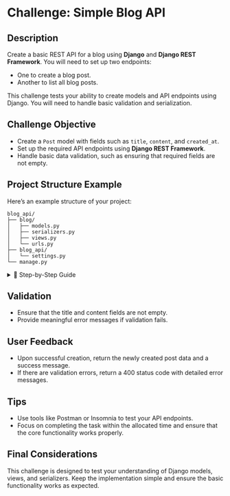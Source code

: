 # Challenge: Simple Blog API

## Description

Create a basic REST API for a blog using **Django** and **Django REST Framework**. You will need to set up two endpoints:

- One to create a blog post.
- Another to list all blog posts.

This challenge tests your ability to create models and API endpoints using Django. You will need to handle basic validation and serialization.

## Challenge Objective

- Create a `Post` model with fields such as `title`, `content`, and `created_at`.
- Set up the required API endpoints using **Django REST Framework**.
- Handle basic data validation, such as ensuring that required fields are not empty.

## Project Structure Example

Here’s an example structure of your project:

```
blog_api/
├── blog/
│   ├── models.py
│   ├── serializers.py
│   ├── views.py
│   └── urls.py
├── blog_api/
│   └── settings.py
└── manage.py
```

<details>
<summary>📝 Step-by-Step Guide</summary>

1. **Create the `Post` Model**:

   In `models.py`, define the `Post` model with basic fields.

```python
   from django.db import models

   class Post(models.Model):
       title = models.CharField(max_length=200)
       content = models.TextField()
       created_at = models.DateTimeField(auto_now_add=True)

       def __str__(self):
           return self.title
```

2. Create the Serializer:

   In `serializers.py`, create a serializer to convert the model into JSON format.

```python
   from rest_framework import serializers
   from .models import Post

   class PostSerializer(serializers.ModelSerializer):
   class Meta:
   model = Post
   fields = ['id', 'title', 'content', 'created_at']
```

3. Create the Views:

   In `views.py`, define the views for creating and listing posts using **Django REST Framework**.

```python

   from rest_framework.response import Response
   from rest_framework.decorators import api_view
   from .models import Post
   from .serializers import PostSerializer

   @api_view(['GET', 'POST'])
   def post_list_create(request):
   if request.method == 'GET':
   posts = Post.objects.all()
   serializer = PostSerializer(posts, many=True)
   return Response(serializer.data)

       elif request.method == 'POST':
           serializer = PostSerializer(data=request.data)
           if serializer.is_valid():
               serializer.save()
               return Response(serializer.data, status=201)
           return Response(serializer.errors, status=400)
```

4. Create the URL Routes:

   In `urls.py`, set up the routes for the API.

```python
    from django.urls import path
    from . import views

    urlpatterns = [
    path('posts/', views.post_list_create, name='post-list-create'),
    ]
```

</details>

## Validation

- Ensure that the title and content fields are not empty.
- Provide meaningful error messages if validation fails.

## User Feedback

- Upon successful creation, return the newly created post data and a success message.
- If there are validation errors, return a 400 status code with detailed error messages.

## Tips

- Use tools like Postman or Insomnia to test your API endpoints.
- Focus on completing the task within the allocated time and ensure that the core functionality works properly.

## Final Considerations

This challenge is designed to test your understanding of Django models, views, and serializers. Keep the implementation simple and ensure the basic functionality works as expected.
